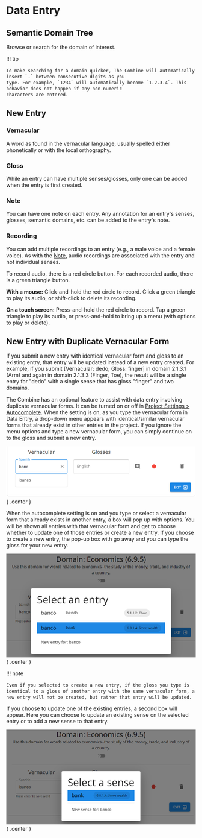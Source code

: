 # Data Entry

## Semantic Domain Tree

Browse or search for the domain of interest.

!!! tip

    To make searching for a domain quicker, The Combine will automatically insert `.` between consecutive digits as you
    type. For example, `1234` will automatically become `1.2.3.4`. This behavior does not happen if any non-numeric
    characters are entered.

## New Entry

### Vernacular

A word as found in the vernacular language, usually spelled either phonetically or with the local orthography.

### Gloss

While an entry can have multiple senses/glosses, only one can be added when the entry is first created.

### Note

You can have one note on each entry. Any annotation for an entry's senses, glosses, semantic domains, etc. can be added
to the entry's note.

### Recording

You can add multiple recordings to an entry (e.g., a male voice and a female voice). As with the [Note](#note), audio
recordings are associated with the entry and not individual senses.

To record audio, there is a red circle button. For each recorded audio, there is a green triangle button.

**With a mouse:** Click-and-hold the red circle to record. Click a green triangle to play its audio, or shift-click to
delete its recording.

**On a touch screen:** Press-and-hold the red circle to record. Tap a green triangle to play its audio, or
press-and-hold to bring up a menu (with options to play or delete).

## New Entry with Duplicate Vernacular Form

If you submit a new entry with identical vernacular form and gloss to an existing entry, that entry will be updated
instead of a new entry created. For example, if you submit [Vernacular: dedo; Gloss: finger] in domain 2.1.3.1 (Arm) and
again in domain 2.1.3.3 (Finger, Toe), the result will be a single entry for "dedo" with a single sense that has gloss
"finger" and two domains.

The Combine has an optional feature to assist with data entry involving duplicate vernacular forms. It can be turned on
or off in [Project Settings > Autocomplete](project.md#autocomplete). When the setting is on, as you type the vernacular
form in Data Entry, a drop-down menu appears with identical/similar vernacular forms that already exist in other entries
in the project. If you ignore the menu options and type a new vernacular form, you can simply continue on to the gloss
and submit a new entry.

![Data Entry duplicate vernacular forms](images/data-entry-dup-vern.png){ .center }

When the autocomplete setting is on and you type or select a vernacular form that already exists in another entry, a box
will pop up with options. You will be shown all entries with that vernacular form and get to choose whether to update
one of those entries or create a new entry. If you choose to create a new entry, the pop-up box with go away and you can
type the gloss for your new entry.

![Data Entry duplicate vernacular entries](images/data-entry-dup-vern-select-entry.png){ .center }

!!! note

    Even if you selected to create a new entry, if the gloss you type is identical to a gloss of another entry with the same vernacular form, a new entry will not be created, but rather that entry will be updated.

If you choose to update one of the existing entries, a second box will appear. Here you can choose to update an existing
sense on the selected entry or to add a new sense to that entry.

![Data Entry duplicate vernacular senses](images/data-entry-dup-vern-select-sense.png){ .center }
